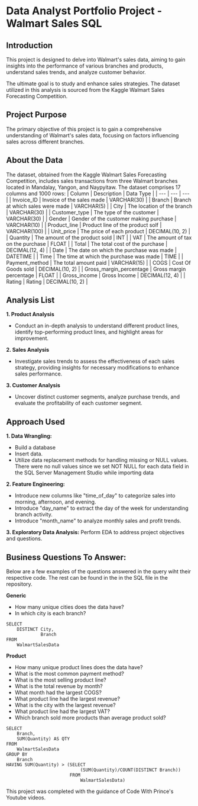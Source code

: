 # Data Analyst Portfolio Project - Walmart Sales SQL

## Introduction

This project is designed to delve into Walmart's sales data, aiming to gain insights into the performance of various branches and products, understand sales trends, and analyze customer behavior. 

The ultimate goal is to study and enhance sales strategies. The dataset utilized in this analysis is sourced from the Kaggle Walmart Sales Forecasting Competition.

## Project Purpose

The primary objective of this project is to gain a comprehensive understanding of Walmart's sales data, focusing on factors influencing sales across different branches.

## About the Data

The dataset, obtained from the Kaggle Walmart Sales Forecasting Competition, includes sales transactions from three Walmart branches located in Mandalay, Yangon, and Naypyitaw. The dataset comprises 17 columns and 1000 rows:
| Column | Description | Data Type |
| --- | --- | --- |
| Invoice_ID | Invoice of the sales made | VARCHAR(30) |
| Branch | Branch at which sales were made | VARCHAR(5) |
| City | The location of the branch | VARCHAR(30) |
| Customer_type | The type of the customer | VARCHAR(30) |
| Gender | Gender of the customer making purchase | VARCHAR(10) |
| Product_line | Product line of the product solf | VARCHAR(100) |
| Unit_price | The price of each product | DECIMAL(10, 2) |
| Quantity | The amount of the product sold | INT |
| VAT | The amount of tax on the purchase | FLOAT |
| Total | The total cost of the purchase | DECIMAL(12, 4) |
| Date | The date on which the purchase was made | DATETIME |
| Time | The time at which the purchase was made | TIME |
| Payment_method | The total amount paid | VARCHAR(15) |
| COGS | Cost Of Goods sold | DECIMAL(10, 2) |
| Gross_margin_percentage | Gross margin percentage | FLOAT |
| Gross_income | Gross Income | DECIMAL(12, 4) |
| Rating | Rating | DECIMAL(10, 2) |

## Analysis List 

**1. Product Analysis**
- Conduct an in-depth analysis to understand different product lines, identify top-performing product lines, and highlight areas for improvement.

**2. Sales Analysis**
- Investigate sales trends to assess the effectiveness of each sales strategy, providing insights for necessary modifications to enhance sales performance.

**3. Customer Analysis**
- Uncover distinct customer segments, analyze purchase trends, and evaluate the profitability of each customer segment.

## Approach Used

**1. Data Wrangling:**
- Build a database
- Insert data.
- Utilize data replacement methods for handling missing or NULL values. There were no null values since we set NOT NULL for each data field in the SQL Server Management Studio while importing data

**2. Feature Engineering:**
- Introduce new columns like "time_of_day" to categorize sales into morning, afternoon, and evening.
- Introduce "day_name" to extract the day of the week for understanding branch activity.
- Introduce "month_name" to analyze monthly sales and profit trends.

**3. Exploratory Data Analysis:**
Perform EDA to address project objectives and questions.

## Business Questions To Answer:

Below are a few examples of the questions answered in the query wiht their respective code. The rest can be found in the in the SQL file in the repository.

**Generic**
- How many unique cities does the data have?
- In which city is each branch?
```
SELECT
    DISTINCT City,
             Branch
FROM
    WalmartSalesData
```

**Product**
- How many unique product lines does the data have?
- What is the most common payment method?
- What is the most selling product line?
- What is the total revenue by month?
- What month had the largest COGS?
- What product line had the largest revenue?
- What is the city with the largest revenue?
- What product line had the largest VAT?
- Which branch sold more products than average product sold?
```
SELECT
    Branch,
    SUM(Quantity) AS QTY
FROM
    WalmartSalesData
GROUP BY
    Branch
HAVING SUM(Quantity) > (SELECT 
                            (SUM(Quantity)/COUNT(DISTINCT Branch))   
                        FROM 
                            WalmartSalesData)
```

This project was completed with the guidance of Code With Prince's Youtube videos.
